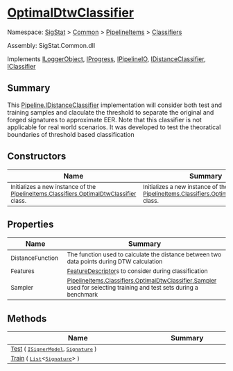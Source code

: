 # [OptimalDtwClassifier](./OptimalDtwClassifier.md)

Namespace: [SigStat]() > [Common](./../../README.md) > [PipelineItems]() > [Classifiers](./README.md)

Assembly: SigStat.Common.dll

Implements [ILoggerObject](./../../ILoggerObject.md), [IProgress](./../../Helpers/IProgress.md), [IPipelineIO](./../../Pipeline/IPipelineIO.md), [IDistanceClassifier](./../../Pipeline/IDistanceClassifier.md), [IClassifier](./../../Pipeline/IClassifier.md)

## Summary
This [Pipeline.IDistanceClassifier](https://github.com/hargitomi97/sigstat/blob/master/docs/md/SigStat/Common/Pipeline/IDistanceClassifier.md) implementation will consider both test and  training samples and claculate the threshold to separate the original and forged  signatures to approximate EER. Note that this classifier is not applicable for  real world scenarios. It was developed to test the theoratical boundaries of  threshold based classification

## Constructors

| Name | Summary | 
| --- | --- | 
| <sub>Initializes a new instance of the [PipelineItems.Classifiers.OptimalDtwClassifier](https://github.com/hargitomi97/sigstat/blob/master/docs/md/SigStat/Common/PipelineItems/Classifiers/OptimalDtwClassifier.md) class.</sub><img width=200/>  | <sub>Initializes a new instance of the [PipelineItems.Classifiers.OptimalDtwClassifier](https://github.com/hargitomi97/sigstat/blob/master/docs/md/SigStat/Common/PipelineItems/Classifiers/OptimalDtwClassifier.md) class.</sub><img width=200/>  | <br>


## Properties

| Name | Summary | 
| --- | --- | 
| <sub>DistanceFunction</sub><img width=200/>  | <sub>The function used to calculate the distance between two data points during DTW calculation</sub><img width=200/>  | <br>
| <sub>Features</sub><img width=200/>  | <sub>[FeatureDescriptor](https://github.com/hargitomi97/sigstat/blob/master/docs/md/SigStat/Common/FeatureDescriptor.md)s to consider during classification</sub><img width=200/>  | <br>
| <sub>Sampler</sub><img width=200/>  | <sub>[PipelineItems.Classifiers.OptimalDtwClassifier.Sampler](https://github.com/hargitomi97/sigstat/blob/master/docs/md/SigStat/Common/PipelineItems/Classifiers/OptimalDtwClassifier.md) used for selecting training and test sets during a benchmark</sub><img width=200/>  | <br>


## Methods

| Name | Summary | 
| --- | --- | 
| <sub>[Test](./Methods/OptimalDtwClassifier-100663867.md) ( [`ISignerModel`](./../../Pipeline/ISignerModel.md), [`Signature`](./../../Signature.md) )</sub><img width=200/>  | <sub></sub><img width=200/>  | <br>
| <sub>[Train](./Methods/OptimalDtwClassifier-100663865.md) ( [`List`](https://docs.microsoft.com/en-us/dotnet/api/System.Collections.Generic.List-1)\<[`Signature`](./../../Signature.md)> )</sub><img width=200/>  | <sub></sub><img width=200/>  | <br>


